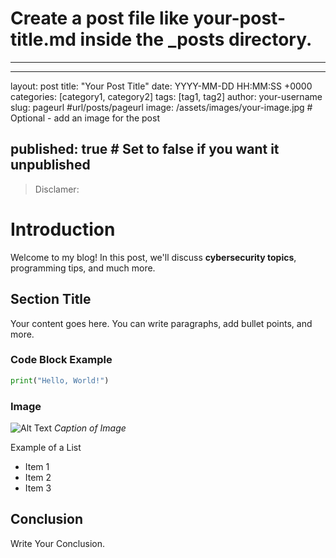 # Create a post file like your-post-title.md inside the _posts directory.

---

---
layout: post
title: "Your Post Title"
date: YYYY-MM-DD HH:MM:SS +0000
categories: [category1, category2]
tags: [tag1, tag2]
author: your-username
slug: pageurl #url/posts/pageurl
image: /assets/images/your-image.jpg  # Optional - add an image for the post

published: true  # Set to false if you want it unpublished
---

> Disclamer:

# Introduction #

Welcome to my blog! In this post, we'll discuss **cybersecurity topics**, programming tips, and much more.

## Section Title ##

Your content goes here. You can write paragraphs, add bullet points, and more.

### Code Block Example ###

```python
print("Hello, World!")
```

### Image ###

![Alt Text](assets/path/to/your/image.jpg)
*Caption of Image*

Example of a List

- Item 1
- Item 2
- Item 3

## Conclusion ##

Write Your Conclusion.